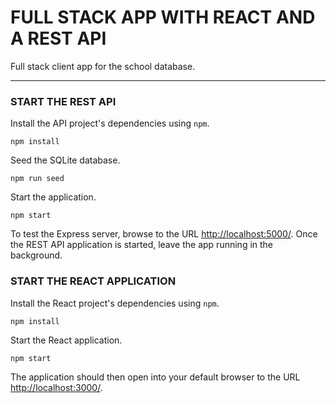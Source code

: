# FULL STACK APP WITH REACT AND A REST API

Full stack client app for the school database.

---

### START THE REST API
 Install the API project's dependencies using `npm`.

```
npm install
```

Seed the SQLite database.

``` 
npm run seed
```

Start the application.

```
npm start
```

To test the Express server, browse to the URL [http://localhost:5000/](http://localhost:5000/).
Once the REST API application is started, leave the app running in the background.

### START THE REACT APPLICATION
Install the React project's dependencies using `npm`.

```
npm install
```


Start the React application.

```
npm start
```

The application should then open into your default browser to the URL [http://localhost:3000/](http://localhost:3000/).